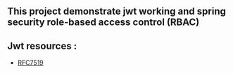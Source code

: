 ## This project demonstrate jwt working and spring security role-based access control (RBAC)

## Jwt resources :
  - [RFC7519](https://www.rfc-editor.org/rfc/rfc7519#section-4.1.4)